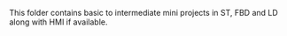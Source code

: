 This folder contains basic to intermediate mini projects in ST, FBD and LD along with HMI if available.
